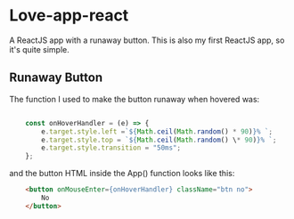 # Love-app-react

A ReactJS app with a runaway button. This is also my first ReactJS app, so it's quite simple.

## Runaway Button

The function I used to make the button runaway when hovered was:

```js

    const onHoverHandler = (e) => {
        e.target.style.left =`${Math.ceil(Math.random() * 90)}% `;
        e.target.style.top = `${Math.ceil(Math.random() \* 90)}% `;
        e.target.style.transition = "50ms";
    };

```

and the button HTML inside the App() function looks like this:

```HTML
    <button onMouseEnter={onHoverHandler} className="btn no">
        No
    </button>
```
